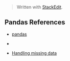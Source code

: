 > Written with [StackEdit](https://stackedit.io/).

## Pandas References

- [pandas](https://pandas.pydata.org/)
- []()

- [Handling missing data](https://www.oreilly.com/learning/handling-missing-data)

<!--stackedit_data:
eyJoaXN0b3J5IjpbLTE1OTU5MDY3OTEsLTgwODY0Njg4XX0=
-->